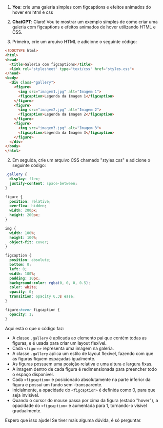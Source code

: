1. **You**: crie uma galeria simples com figcaptions e efeitos animados do hover em html e css
2. **ChatGPT**: Claro! Vou te mostrar um exemplo simples de como criar uma galeria com figcaptions e efeitos animados de hover utilizando HTML e CSS.

1. Primeiro, crie um arquivo HTML e adicione o seguinte código:

```html
<!DOCTYPE html>
<html>
<head>
  <title>Galeria com figcaptions</title>
  <link rel="stylesheet" type="text/css" href="styles.css">
</head>
<body>
  <div class="gallery">
    <figure>
      <img src="imagem1.jpg" alt="Imagem 1">
      <figcaption>Legenda da Imagem 1</figcaption>
    </figure>
    <figure>
      <img src="imagem2.jpg" alt="Imagem 2">
      <figcaption>Legenda da Imagem 2</figcaption>
    </figure>
    <figure>
      <img src="imagem3.jpg" alt="Imagem 3">
      <figcaption>Legenda da Imagem 3</figcaption>
    </figure>
  </div>
</body>
</html>
```

2. Em seguida, crie um arquivo CSS chamado "styles.css" e adicione o seguinte código:

```css
.gallery {
  display: flex;
  justify-content: space-between;
}

figure {
  position: relative;
  overflow: hidden;
  width: 200px;
  height: 200px;
}

img {
  width: 100%;
  height: 100%;
  object-fit: cover;
}

figcaption {
  position: absolute;
  bottom: 0;
  left: 0;
  width: 100%;
  padding: 10px;
  background-color: rgba(0, 0, 0, 0.5);
  color: white;
  opacity: 0;
  transition: opacity 0.3s ease;
}

figure:hover figcaption {
  opacity: 1;
}
```

Aqui está o que o código faz:

- A classe `.gallery` é aplicada ao elemento pai que contém todas as figuras, e é usada para criar um layout flexível.
- Cada `<figure>` representa uma imagem na galeria.
- A classe `.gallery` aplica um estilo de layout flexível, fazendo com que as figuras fiquem espaçadas igualmente.
- As figuras possuem uma posição relativa e uma altura e largura fixas.
- A imagem dentro de cada figura é redimensionada para preencher todo o espaço disponível.
- Cada `<figcaption>` é posicionado absolutamente na parte inferior da figura e possui um fundo semi-transparente.
- Inicialmente, a opacidade do `<figcaption>` é definida como 0, para que seja invisível.
- Quando o cursor do mouse passa por cima da figura (estado "hover"), a opacidade do `<figcaption>` é aumentada para 1, tornando-o visível gradualmente.

Espero que isso ajude! Se tiver mais alguma dúvida, é só perguntar.